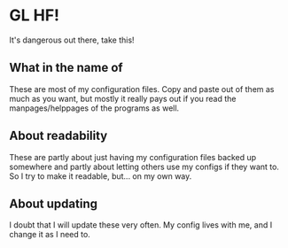 # GL HF!
It's dangerous out there, take this!

## What in the name of
These are most of my configuration files. Copy and paste out of them as much as you want, but mostly it really pays out if you read the manpages/helppages of the programs as well.

## About readability
These are partly about just having my configuration files backed up somewhere and partly about letting others use my configs if they want to. So I try to make it readable, but... on my own way.

## About updating
I doubt that I will update these very often. My config lives with me, and I change it as I need to.
